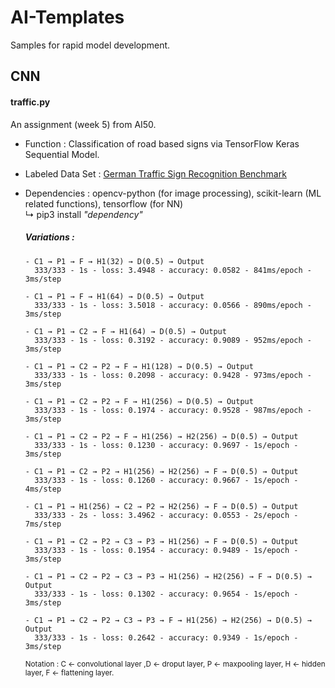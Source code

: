 # AI-Templates
Samples for rapid model development.

## CNN

#### traffic.py
  An assignment (week 5) from AI50.
  - Function          : Classification of road based signs via TensorFlow Keras Sequential Model.
  - Labeled Data Set  : [German Traffic Sign Recognition Benchmark](https://github.com/user/repo/blob/branch/other_file.md)
  - Dependencies      : opencv-python (for image processing), scikit-learn (ML related functions), tensorflow (for NN)<br>
    ↳ pip3 install <em>"dependency"</em>
    
    ##### Variations :
    ```
    - C1 → P1 → F → H1(32) → D(0.5) → Output
      333/333 - 1s - loss: 3.4948 - accuracy: 0.0582 - 841ms/epoch - 3ms/step
    ```
    ```
    - C1 → P1 → F → H1(64) → D(0.5) → Output
      333/333 - 1s - loss: 3.5018 - accuracy: 0.0566 - 890ms/epoch - 3ms/step
    ```
    ```
    - C1 → P1 → C2 → F → H1(64) → D(0.5) → Output
      333/333 - 1s - loss: 0.3192 - accuracy: 0.9089 - 952ms/epoch - 3ms/step
    ```
    ```
    - C1 → P1 → C2 → P2 → F → H1(128) → D(0.5) → Output
      333/333 - 1s - loss: 0.2098 - accuracy: 0.9428 - 973ms/epoch - 3ms/step
    ```
    ```
    - C1 → P1 → C2 → P2 → F → H1(256) → D(0.5) → Output
      333/333 - 1s - loss: 0.1974 - accuracy: 0.9528 - 987ms/epoch - 3ms/step
    ```
    ```
    - C1 → P1 → C2 → P2 → F → H1(256) → H2(256) → D(0.5) → Output
      333/333 - 1s - loss: 0.1230 - accuracy: 0.9697 - 1s/epoch - 3ms/step
    ```
    ```
    - C1 → P1 → C2 → P2 → H1(256) → H2(256) → F → D(0.5) → Output
      333/333 - 1s - loss: 0.1260 - accuracy: 0.9667 - 1s/epoch - 4ms/step
    ```
    ```
    - C1 → P1 → H1(256) → C2 → P2 → H2(256) → F → D(0.5) → Output
      333/333 - 2s - loss: 3.4962 - accuracy: 0.0553 - 2s/epoch - 7ms/step
    ```
    ```
    - C1 → P1 → C2 → P2 → C3 → P3 → H1(256) → F → D(0.5) → Output
      333/333 - 1s - loss: 0.1954 - accuracy: 0.9489 - 1s/epoch - 3ms/step
    ```
    ```
    - C1 → P1 → C2 → P2 → C3 → P3 → H1(256) → H2(256) → F → D(0.5) → Output
      333/333 - 1s - loss: 0.1302 - accuracy: 0.9654 - 1s/epoch - 3ms/step
    ```
    ```
    - C1 → P1 → C2 → P2 → C3 → P3 → F → H1(256) → H2(256) → D(0.5) → Output
      333/333 - 1s - loss: 0.2642 - accuracy: 0.9349 - 1s/epoch - 3ms/step
    ```
    <sub>Notation : C ← convolutional layer ,D ← droput layer, P ← maxpooling layer, H ← hidden layer, F ← flattening layer.</sub>
    
